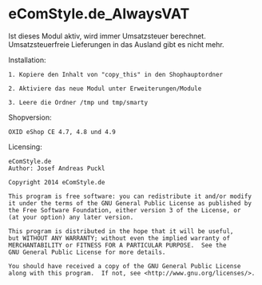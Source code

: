 eComStyle.de_AlwaysVAT
==========================

Ist dieses Modul aktiv, wird immer Umsatzsteuer berechnet. 
Umsatzsteuerfreie Lieferungen in das Ausland gibt es nicht mehr.


Installation: 

	1. Kopiere den Inhalt von "copy_this" in den Shophauptordner

	2. Aktiviere das neue Modul unter Erweiterungen/Module

	3. Leere die Ordner /tmp und tmp/smarty
	
Shopversion:

	OXID eShop CE 4.7, 4.8 und 4.9
	
Licensing: 

	eComStyle.de
	Author: Josef Andreas Puckl

	Copyright 2014 eComStyle.de

    This program is free software: you can redistribute it and/or modify
    it under the terms of the GNU General Public License as published by
    the Free Software Foundation, either version 3 of the License, or
    (at your option) any later version.

    This program is distributed in the hope that it will be useful,
    but WITHOUT ANY WARRANTY; without even the implied warranty of
    MERCHANTABILITY or FITNESS FOR A PARTICULAR PURPOSE.  See the
    GNU General Public License for more details.

    You should have received a copy of the GNU General Public License
    along with this program.  If not, see <http://www.gnu.org/licenses/>.